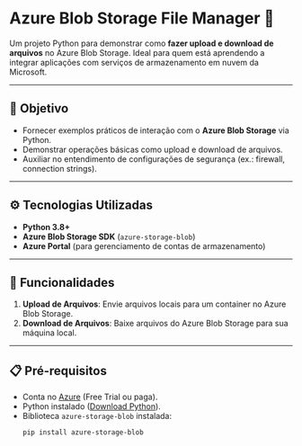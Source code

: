 # Azure Blob Storage File Manager 🚀

Um projeto Python para demonstrar como **fazer upload e download de arquivos** no Azure Blob Storage. Ideal para quem está aprendendo a integrar aplicações com serviços de armazenamento em nuvem da Microsoft.

---

## 📌 Objetivo
- Fornecer exemplos práticos de interação com o **Azure Blob Storage** via Python.
- Demonstrar operações básicas como upload e download de arquivos.
- Auxiliar no entendimento de configurações de segurança (ex.: firewall, connection strings).

---

## ⚙️ Tecnologias Utilizadas
- **Python 3.8+**
- **Azure Blob Storage SDK** (`azure-storage-blob`)
- **Azure Portal** (para gerenciamento de contas de armazenamento)

---

## 🚀 Funcionalidades
1. **Upload de Arquivos**: Envie arquivos locais para um container no Azure Blob Storage.
2. **Download de Arquivos**: Baixe arquivos do Azure Blob Storage para sua máquina local.

---

## 📋 Pré-requisitos
- Conta no [Azure](https://azure.microsoft.com) (Free Trial ou paga).
- Python instalado ([Download Python](https://www.python.org/downloads/)).
- Biblioteca `azure-storage-blob` instalada:
  ```bash
  pip install azure-storage-blob

